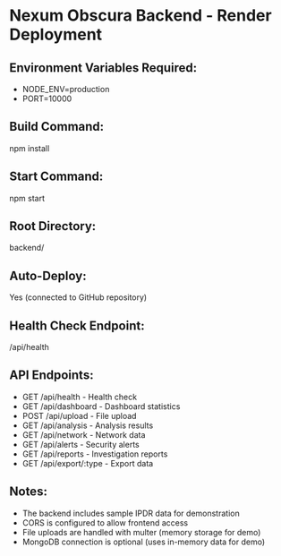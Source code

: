 # Nexum Obscura Backend - Render Deployment

## Environment Variables Required:
- NODE_ENV=production
- PORT=10000

## Build Command:
npm install

## Start Command:
npm start

## Root Directory:
backend/

## Auto-Deploy:
Yes (connected to GitHub repository)

## Health Check Endpoint:
/api/health

## API Endpoints:
- GET /api/health - Health check
- GET /api/dashboard - Dashboard statistics
- POST /api/upload - File upload
- GET /api/analysis - Analysis results
- GET /api/network - Network data
- GET /api/alerts - Security alerts
- GET /api/reports - Investigation reports
- GET /api/export/:type - Export data

## Notes:
- The backend includes sample IPDR data for demonstration
- CORS is configured to allow frontend access
- File uploads are handled with multer (memory storage for demo)
- MongoDB connection is optional (uses in-memory data for demo)
